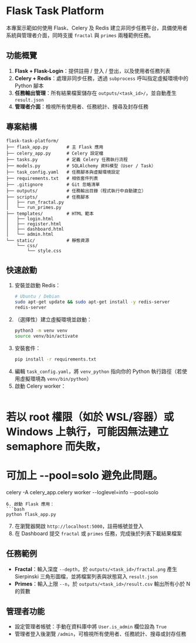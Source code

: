 # Flask Task Platform

本專案示範如何使用 Flask、Celery 及 Redis 建立非同步任務平台，具備使用者系統與管理者介面，同時支援 `fractal` 與 `primes` 兩種範例任務。

## 功能概覽
1. **Flask + Flask-Login**：提供註冊 / 登入 / 登出，以及使用者任務列表
2. **Celery + Redis**：處理非同步任務，透過 `subprocess` 呼叫指定虛擬環境中的 Python 腳本
3. **任務輸出管理**：所有結果檔案儲存在 `outputs/<task_id>/`，並自動產生 `result.json`
4. **管理者介面**：檢視所有使用者、任務統計、搜尋及封存任務

## 專案結構
```
flask-task-platform/
├── flask_app.py       # 主 Flask 應用
├── celery_app.py      # Celery 設定檔
├── tasks.py           # 定義 Celery 任務執行流程
├── models.py          # SQLAlchemy 資料模型（User / Task）
├── task_config.yaml   # 任務腳本與虛擬環境設定
├── requirements.txt   # 相依套件列表
├── .gitignore         # Git 忽略清單
├── outputs/           # 任務輸出目錄（程式執行中自動建立）
├── scripts/           # 任務腳本
│   ├── run_fractal.py
│   └── run_primes.py
├── templates/         # HTML 範本
│   ├── login.html
│   ├── register.html
│   ├── dashboard.html
│   └── admin.html
└── static/            # 靜態資源
    └── css/
        └── style.css
```

## 快速啟動
1. 安裝並啟動 Redis：
   ```bash
   # Ubuntu / Debian
   sudo apt-get update && sudo apt-get install -y redis-server
   redis-server
   ```
2. （選擇性）建立虛擬環境並啟動：
   ```bash
   python3 -m venv venv
   source venv/bin/activate
   ```
3. 安裝套件：
   ```bash
   pip install -r requirements.txt
   ```
4. 編輯 `task_config.yaml`，將 `venv_python` 指向你的 Python 執行路徑（若使用虛擬環境為 `venv/bin/python`）
5. 啟動 Celery worker：
   ```bash
# 若以 root 權限（如於 WSL/容器）或 Windows 上執行，可能因無法建立 semaphore 而失敗，
# 可加上 --pool=solo 避免此問題。
celery -A celery_app.celery worker --loglevel=info --pool=solo
   ```
6. 啟動 Flask 應用：
   ```bash
   python flask_app.py
   ```
7. 在瀏覽器開啟 `http://localhost:5000`，註冊帳號並登入
8. 在 Dashboard 提交 `fractal` 或 `primes` 任務，完成後於列表下載結果檔案

## 任務範例
- **Fractal**：輸入深度 `--depth`，於 `outputs/<task_id>/fractal.png` 產生 Sierpinski 三角形圖檔，並將檔案列表與狀態寫入 `result.json`
- **Primes**：輸入上限 `--n`，於 `outputs/<task_id>/result.csv` 輸出所有小於 N 的質數

## 管理者功能
- 設定管理者帳號：手動在資料庫中將 `User.is_admin` 欄位設為 `True`
- 管理者登入後瀏覽 `/admin`，可檢視所有使用者、任務統計、搜尋或封存任務